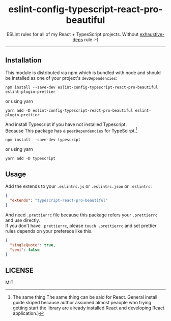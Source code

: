 <div align="center">
<h1>eslint-config-typescript-react-pro-beautiful</h1>

<p>ESLint rules for all of my React + TypesScript projects. Without <a href="https://stackoverflow.com/questions/58866796/understanding-the-react-hooks-exhaustive-deps-lint-rule">exhaustive-deps</a> rule :-)</p>
</div>

---

## Installation

This module is distributed via npm which is bundled with node and
should be installed as one of your project's `devDependencies`:

```
npm install --save-dev eslint-config-typescript-react-pro-beautiful eslint-plugin-prettier
```
or using yarn

```
yarn add -D eslint-config-typescript-react-pro-beautiful eslint-plugin-prettier
```

And install Typescript if you have not installed Typescript.  
Because This package has a `peerDependencies` for TypeScirpt.[^1]  

```
npm install --save-dev typescript
```

or using yarn

```
yarn add -D typescript
```

## Usage

Add the extends to your `.eslintrc.js` or `.eslintrc.json` or `.eslintrc`:

```json
{
  "extends": "typescript-react-pro-beautiful"
}
```

And need `.prettierrc` file because this package refers your `.prettierrc` and use directly.  
If you don't have `.prettierrc`, please `touch .prettierrc` and set prettier rules depends on your preferece like this.

```json
{
  "singleQuote": true,
  "semi": false
}
```

## LICENSE

MIT


[^1]: The same thing The same thing can be said for React. General install guide skiped because author assumed almost peaople who trying getting start the library are already installed React and developing React application.)
